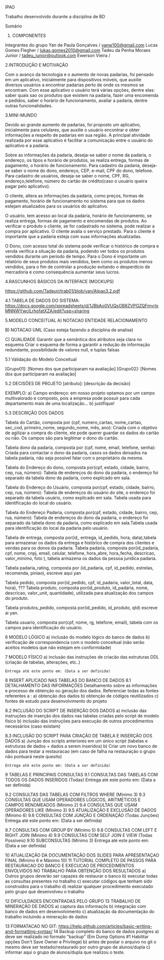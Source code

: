 IPAO

Trabalho desenvolvido durante a disciplina de BD

Sumário

1. COMPONENTES

Integrantes do grupo
Yan de Paula Gonçalves / yanw100@gmail.com
Lucas Gomes Flegher / lukas.gomes2010@gmail.com
Tadeu da Penha Moraes Junior / tadeu_junior@outlook.com
Ewerson Vieira / 

2.INTRODUÇÃO E MOTIVAÇÃO

Com o avanço da tecnologia e o aumento de novas padarias, foi pensado em um aplicativo, inicialmente para dispositivos móveis, que auxilie diversos usuários a encontrar padarias perto de onde os mesmos se encontram.
Com esse aplicativo o usuário terá várias opções, dentre elas: saber quais sao os produtos que existem na padaria, fazer uma encomenda e pedidos, saber o horário de funcionamento, avaliar a padaria, dentre outras funcionalidades.

3.MINI-MUNDO

Devido ao grande aumento de padarias, foi proposto um aplicativo, inicialmente para celulares, que auxilie o usuário encontrar e obter informações a respeito de padarias em sua região. A principal atividade realizada por esse aplicativo é facilitar a comunicação entre o usuário do aplicativo e a padaria.

Sobre as informações da padaria, deseja-se saber o nome da padaria, o endereço, os tipos e horário de produtos, se realiza entrega, formas de pagamento, o horário de funcionamento. Para cadastro da padaria, deseja-se saber o nome do dono, endereço, CEP, e-mail, CPF do dono, telefone. Para cadastro de usuários, deseja-se saber o nome, CPF, RG, endereço,telefone, número do cartão de crédito(caso o usuário queira pagar pelo aplicativo).

O cliente, altera as informações  da padaria, como preços, formas de pagamento, horário de funcionamento no sistema para que os dados estejam atualizados para os usuários do aplicativo.

O usuário, tem acesso ao local da padaria, horário de funcionamento, se realiza entrega, formas de pagamento e encomendas de produtos. Ao verificar o produto o cliente, se for cadastrado no sistema, pode realizar a compra por aplicativo. O cliente avalia o serviço prestado. Para o cliente é importante que a padaria esteja com suas informações atualizadas.

O Dono, com acesso total do sistema pode verificar o histórico de compra e venda verifica a situação da padaria, podendo ver todos os produtos vendidos durante um período de tempo. Para o Dono é importante um relatório de seus produtos mais vendidos, bem como os produtos menos vendidos, para o fim de controlar a produção evitando o desperdício de mercadoria e como consequência aumentar seus lucros.

4.RASCUNHOS BÁSICOS DA INTERFACE (MOCKUPS)

 https://github.com/Tadeujr/trab01/blob/yan/AIpao3.2.pdf

4.1 TABELA DE DADOS DO SISTEMA:
https://docs.google.com/spreadsheets/d/1JBbAo0VUQsOB8ZVPGZQFmyrlxMNNWYwclLrhofatXZA/edit?usp=sharing



5.MODELO CONCEITUAL
A) NOTACAO ENTIDADE RELACIONAMENTO



B) NOTACAO UML (Caso esteja fazendo a disciplina de analise)

C) QUALIDADE 
    Garantir que a semântica dos atributos seja clara no esquema
    Criar o esquema de forma a garantir a redução de informação redundante, possibilidade de valores null, 
    e tuplas falsas


5.1 Validação do Modelo Conceitual

[Grupo01]: [Nomes dos que participaram na avaliação]
[Grupo02]: [Nomes dos que participaram na avaliação]


5.2 DECISÕES DE PROJETO
[atributo]: [descrição da decisão]

EXEMPLO:
a) Campo endereço: em nosso projeto optamos por um campo multivalorado e composto, pois a empresa 
pode possuir para cada departamento mais de uma localização... 
b) justifique!


5.3 DESCRIÇÃO DOS DADOS

Tabela do Cartão, composta por (cpf, numero_cartao, nome_cartao, sec_cod, primeiro_nome, segundo_nome, mês, ano): Criada com o objetivo de agilizar a compra do cliente, ele pode querer guardar os dados do cartão ou não. Os campos são para legitimar o dono do cartão.

Tabela dono da padaria, composta por (cpf, nome, email, telefone, senha): Criada para contactar o dono da padaria, casos os dados deixados na tabela padaria, não seja possível falar com o proprietário da mesma. 

Tabela do Endereço do dono, composta por(cpf, estado, cidade, bairro, cep, rua, número): Tabela de endereços do dono da padaria, o endereço foi separado da tabela dono da padaria, como explicado em sala.

Tabela do Endereço do Usuário, composta por(cpf, estado, cidade, bairro, cep, rua, número): Tabela de endereços do usuário do site, o endereço foi separado da tabela usuário, como explicado em sala. Tabela usada para identificação do local do usuário. 

Tabela do Endereço Padaria, composta por(cpf, estado, cidade, bairro, cep, rua, número): Tabela de endereços do dono da padaria, o endereço foi separado da tabela dono da padaria, como explicado em sala.Tabela usada para identificação do local da padaria pelo usuário. 

Tabela de entrega, composta por(id_ entrega, id_pedido, hora, data),tabela para armazenar os dados da entrega e histórico de compra dos clientes  e vendas para os donos da padaria.
Tabela padaria, composta por(id_padaria, cpf, nome, cnpj, email, celular, telefone, hora_abre, hora_fecha, descricao, valor_minimo, foto ), tabela armazena os dados da pessoa jurídica padaria.

Tabela padaria_rating, composta por (id_padaria, cpf, id_pedido, estrelas, recomenda, piniao), escreve aqui yan

Tabela pedido, composta por(id_pedido, cpf, id_padaria, valor_total, data, hora), ???
Tabela produto, composta por(id_produto, id_padaria, nome, descricao, valor_unit, quantidade), utilizada para atualização dos campos do produto.

Tabela produtos_pedido, composta por(id_pedido, id_produto, qtd) escreve ai yan.

Tabela usuario, composta por(cpf, nome, rg, telefone, email), tabela com os campos para identificação do usuário.



6	MODELO LÓGICO
   a) inclusão do modelo lógico do banco de dados
    b) verificação de correspondencia com o modelo conceitual 
    (não serão aceitos modelos que não estejam em conformidade)


7	MODELO FÍSICO
   a) inclusão das instruções de criacão das estruturas DDL 
    (criação de tabelas, alterações, etc..)
    
    
    
    Entrega até este ponto em: (Data a ser definida)


8	INSERT APLICADO NAS TABELAS DO BANCO DE DADOS
8.1 DETALHAMENTO DAS INFORMAÇÕES
   Detalhamento sobre as informações e processo de obtenção ou geração dos dados.
    Referenciar todas as fontes referentes a :
    a) obtenção dos dados
    b) obtenção de códigos reutilizados
    c) fontes de estudo para desenvolvimento do projeto


8.2 INCLUSÃO DO SCRIPT DE INSERÇÃO DOS DADOS
   a) inclusão das instruções de inserção dos dados nas tabelas criadas pelo script de modelo físico
    b) inclusão das instruções para execução de outros procedimentos necessários (caso existam)


8.3 INCLUSÃO DO SCRIPT PARA CRIAÇÃO DE TABELA E INSERÇÃO DOS DADOS
   a) Junção dos scripts anteriores em um único script 
    (tabelas e estruturas de dados + dados a serem inseridos)
    b) Criar um novo banco de dados para testar a restauracao 
    (em caso de falha na restauração o grupo não pontuará neste quesito)
    
    
    Entrega até este ponto em: (Data a ser definida)


9	TABELAS E PRINCIPAIS CONSULTAS
9.1	CONSULTAS DAS TABELAS COM TODOS OS DADOS INSERIDOS (Todas) 
   Entrega até este ponto em: (Data a ser definida)


9.2	CONSULTAS DAS TABELAS COM FILTROS WHERE (Mínimo 3)
9.3	CONSULTAS QUE USAM OPERADORES LÓGICOS, ARITMÉTICOS E CAMPOS RENOMEADOS (Mínimo 2)
9.4	CONSULTAS QUE USAM OPERADORES LIKE (Mínimo 3) 
9.5	ATUALIZAÇÃO E EXCLUSÃO DE DADOS (Mínimo 6)
9.6	CONSULTAS COM JUNÇÃO E ORDENAÇÃO (Todas Junções)
   Entrega até este ponto em: (Data a ser definida)


9.7	CONSULTAS COM GROUP BY (Mínimo 5)
9.8	CONSULTAS COM LEFT E RIGHT JOIN (Mínimo 4)
9.9	CONSULTAS COM SELF JOIN E VIEW (Todas Possíveis)
9.10	SUBCONSULTAS (Mínimo 3)
   Entrega até este ponto em: (Data a ser definida)


10	ATUALIZAÇÃO DA DOCUMENTAÇÃO DOS SLIDES PARA APRESENTAÇAO FINAL (Mínimo 6 e Máximo 10)
11	TUTORIAL COMPLETO DE PASSOS PARA RESTAURACAO DO BANCO E EXECUCAO DE PROCEDIMENTOS ENVOLVIDOS NO TRABALHO PARA OBTENÇÃO DOS RESULTADOS
   a) Outros grupos deverão ser capazes de restaurar o banco 
    b) executar todas as consultas presentes no trabalho
    c) executar códigos que tenham sido construídos para o trabalho 
    d) realizar qualquer procedimento executado pelo grupo que desenvolveu o trabalho


12 DIFICULDADES ENCONTRADAS PELO GRUPO
13 TRABALHO DE MINERAÇÃO DE DADOS
   a) captura das informaçõs
    b) integração com banco de dados em desenvolvimento
    c) atualização da documentação do trabalho incluindo a mineração de dados


13 FORMATACAO NO GIT: https://help.github.com/articles/basic-writing-and-formatting-syntax/
14 Backup completo do banco de dados postgres
a) deve ser realizado no formato "backup" 
    (Em Dump Options #1 Habilitar opções Don't Save Owner e Privilege)
b) antes de postar o arquivo no git o mesmo deve ser testado/restaurado por outro grupo de alunos/dupla
c) informar aqui o grupo de alunos/dupla que realizou o teste.



